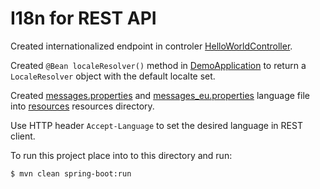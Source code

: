 # I18n for REST API

Created internationalized endpoint in controler [HelloWorldController](src/main/java/com/in28minutes/rest/webservices/restfulwebservices/helloworld/HelloWorldController.java).

Created `@Bean localeResolver()` method in [DemoApplication](src/main/java/com/in28minutes/rest/webservices/restfulwebservices/DemoApplication.java)
to return a `LocaleResolver` object with the default localte set.

Created [messages.properties](src/main/resources/messages.properties) and [messages_eu.properties](src/main/resources/messages.properties)
language file into [resources](src/main/resources) resources directory.

Use HTTP header `Accept-Language` to set the desired language in REST client.

To run this project place into to this directory and run:

```
$ mvn clean spring-boot:run
```